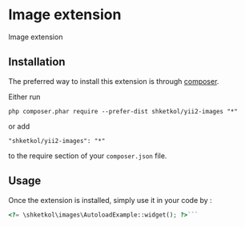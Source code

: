 Image extension
===============
Image extension 

Installation
------------

The preferred way to install this extension is through [composer](http://getcomposer.org/download/).

Either run

```
php composer.phar require --prefer-dist shketkol/yii2-images "*"
```

or add

```
"shketkol/yii2-images": "*"
```

to the require section of your `composer.json` file.


Usage
-----

Once the extension is installed, simply use it in your code by  :

```php
<?= \shketkol\images\AutoloadExample::widget(); ?>```